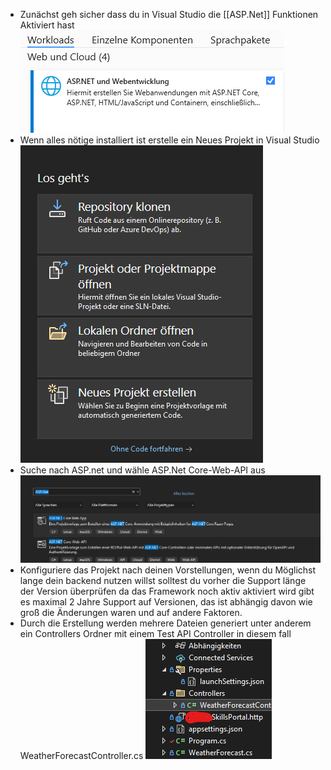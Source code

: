 - Zunächst geh sicher dass du in Visual Studio die [[ASP.Net]] Funktionen Aktiviert hast ![image.png](../assets/image_1715840770733_0.png)
- Wenn alles nötige installiert ist erstelle ein Neues Projekt in Visual Studio ![image.png](../assets/image_1715840906194_0.png)
- Suche nach ASP.net und wähle ASP.Net Core-Web-API aus ![image.png](../assets/image_1715840999486_0.png)
- Konfiguriere das Projekt nach deinen Vorstellungen, wenn du Möglichst lange dein backend nutzen willst solltest du vorher die Support länge der Version überprüfen da das Framework noch aktiv aktiviert wird gibt es maximal 2 Jahre Support auf Versionen, das ist abhängig davon wie groß die Änderungen waren und auf andere Faktoren.
- Durch die Erstellung werden mehrere Dateien generiert unter anderem ein Controllers Ordner mit einem Test API Controller in diesem fall WeatherForecastController.cs 
  ![image.png](../assets/image_1715842371184_0.png)